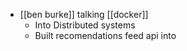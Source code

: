 - [[ben burke]] talking [[docker]]
	- Into Distributed systems
	- Built recomendations feed api into